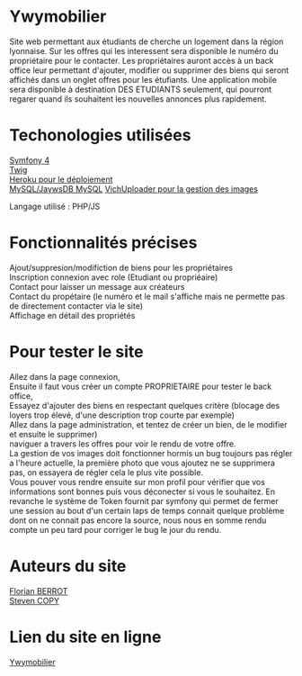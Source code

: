 # Ywymobilier

Site web permettant aux étudiants de cherche un logement dans la région lyonnaise. Sur les offres qui les interessent sera disponible le numéro du propriétaire pour le contacter.
Les propriétaires auront accès à un back office leur permettant d'ajouter, modifier ou supprimer des biens qui seront affichés dans un onglet offres pour les étufiants.
Une application mobile sera disponible à destination DES ETUDIANTS seulement, qui pourront regarer quand ils souhaitent les nouvelles annonces plus rapidement.

# Techonologies utilisées

[Symfony 4](https://symfony.com/)  
[Twig](https://twig.symfony.com/)  
[Heroku pour le déploiement](https://dashboard.heroku.com/)  
[MySQL/JaywsDB MySQL](https://www.jawsdb.com/)
[VichUploader pour la gestion des images](https://github.com/dustin10/VichUploaderBundle/tree/master/docs)

Langage utilisé : PHP/JS

# Fonctionnalités précises 

Ajout/suppresion/modifiction de biens pour les propriétaires  
Inscription connexion avec role (Etudiant ou propriéaire)  
Contact pour laisser un message aux créateurs  
Contact du propétaire (le numéro et le mail s'affiche mais ne permette pas de directement contacter via le site)  
Affichage en détail des propriétés

# Pour tester le site

Allez dans la page connexion,  
Ensuite il faut vous créer un compte PROPRIETAIRE pour tester le back office,  
Essayez d'ajouter des biens en respectant quelques critère (blocage des loyers trop élevé, d'une description trop courte par exemple)  
Allez dans la page administration, et tentez de créer un bien, de le modifier et ensuite le supprimer)  
naviguer a travers les offres pour voir le rendu de votre offre.  
La gestion de vos images doit fonctionner hormis un bug toujours pas régler a l'heure actuelle, la première photo que vous ajoutez ne se supprimera pas, on essayera de régler cela le plus vite possible.  
Vous pouver vous rendre ensuite sur mon profil pour vérifier que vos informations sont bonnes puis vous déconecter si vous le souhaitez.  En revanche le système de Token fournit par symfony qui permet de fermer une session au  bout d'un certain laps de temps connait quelque problème dont on ne connait pas encore la source, nous nous en somme rendu compte un peu tard pour corriger le bug le jour du rendu.

# Auteurs du site 

[Florian BERROT](https://github.com/Flours06)  
[Steven COPY](https://github.com/theejkb)

# Lien du site en ligne

[Ywymobilier](http://ywymobilier.herokuapp.com/)

